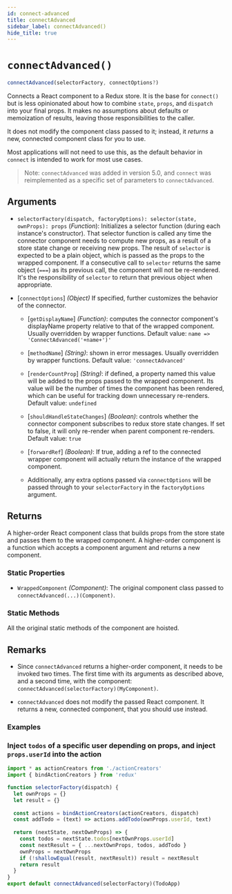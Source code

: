 ```yaml
---
id: connect-advanced
title: connectAdvanced
sidebar_label: connectAdvanced()
hide_title: true
---
```


# `connectAdvanced()`

```js
connectAdvanced(selectorFactory, connectOptions?)
```

Connects a React component to a Redux store. It is the base for `connect()` but is less opinionated about how to combine `state`, `props`, and `dispatch` into your final props. It makes no assumptions about defaults or memoization of results, leaving those responsibilities to the caller.

It does not modify the component class passed to it; instead, it *returns* a new, connected component class for you to use.

Most applications will not need to use this, as the default behavior in `connect` is intended to work for most use cases.

> Note: `connectAdvanced` was added in version 5.0, and `connect` was reimplemented as a specific set of parameters to `connectAdvanced`.  

## Arguments

* `selectorFactory(dispatch, factoryOptions): selector(state, ownProps): props` \(*Function*): Initializes a selector function (during each instance's constructor). That selector function is called any time the connector component needs to compute new props, as a result of a store state change or receiving new props. The result of `selector` is expected to be a plain object, which is passed as the props to the wrapped component. If a consecutive call to `selector` returns the same object (`===`) as its previous call, the component will not be re-rendered. It's the responsibility of `selector` to return that previous object when appropriate.

* [`connectOptions`] *(Object)* If specified, further customizes the behavior of the connector.

  * [`getDisplayName`] *(Function)*: computes the connector component's displayName property relative to that of the wrapped component. Usually overridden by wrapper functions. Default value: `name => 'ConnectAdvanced('+name+')'`

  * [`methodName`] *(String)*: shown in error messages. Usually overridden by wrapper functions. Default value: `'connectAdvanced'`

  * [`renderCountProp`] *(String)*: if defined, a property named this value will be added to the props passed to the wrapped component. Its value will be the number of times the component has been rendered, which can be useful for tracking down unnecessary re-renders. Default value: `undefined`

  * [`shouldHandleStateChanges`] *(Boolean)*: controls whether the connector component subscribes to redux store state changes. If set to false, it will only re-render when parent component re-renders. Default value:  `true`

  * [`forwardRef`] *(Boolean)*: If true, adding a ref to the connected wrapper component will actually return the instance of the wrapped component.

  * Additionally, any extra options passed via `connectOptions` will be passed through to your `selectorFactory` in the `factoryOptions` argument.

<a id="connectAdvanced-returns"></a>

## Returns

A higher-order React component class that builds props from the store state and passes them to the wrapped component. A higher-order component is a function which accepts a component argument and returns a new component.

### Static Properties

* `WrappedComponent` *(Component)*: The original component class passed to `connectAdvanced(...)(Component)`.

### Static Methods

All the original static methods of the component are hoisted.



## Remarks

* Since `connectAdvanced` returns a higher-order component, it needs to be invoked two times. The first time with its arguments as described above, and a second time, with the component: `connectAdvanced(selectorFactory)(MyComponent)`.

* `connectAdvanced` does not modify the passed React component. It returns a new, connected component, that you should use instead.

<a id="connectAdvanced-examples"></a>
### Examples

### Inject `todos` of a specific user depending on props, and inject `props.userId` into the action

```js
import * as actionCreators from './actionCreators'
import { bindActionCreators } from 'redux'

function selectorFactory(dispatch) {
  let ownProps = {}
  let result = {}
  
  const actions = bindActionCreators(actionCreators, dispatch)
  const addTodo = (text) => actions.addTodo(ownProps.userId, text)
  
  return (nextState, nextOwnProps) => {
    const todos = nextState.todos[nextOwnProps.userId]
    const nextResult = { ...nextOwnProps, todos, addTodo }
    ownProps = nextOwnProps
    if (!shallowEqual(result, nextResult)) result = nextResult
    return result
  }
}
export default connectAdvanced(selectorFactory)(TodoApp)
```

